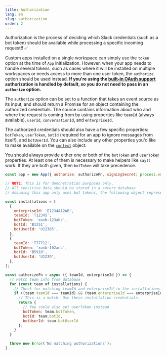 ```yaml
---
title: Authorization
lang: en
slug: authorization
order: 2
---
```


<div class="section-content">
Authorization is the process of deciding which Slack credentials (such as a bot token) should be available while processing a specific incoming request!! ✅

Custom apps installed on a single workspace can simply use the `token` option at the time of `App` initialization. However, when your app needs to handle several tokens, such as cases where it will be installed on multiple workspaces or needs access to more than one user token, the `authorize` option should be used instead. <b>If you're using the [built-in OAuth support](#authenticating-oauth) authorization is handled by default, so you do not need to pass in an `authorize` option.</b>

The `authorize` option can be set to a function that takes an event source as its input, and should return a Promise for an object containing the authorized credentials. The source contains information about who and where the request is coming from by using properties like `teamId` (always available), `userId`, `conversationId`, and `enterpriseId`.

The authorized credentials should also have a few specific properties: `botToken`, `userToken`, `botId` (required for an app to ignore messages from itself), and `botUserId`. You can also include any other properties you'd like to make available on the [`context`](#context) object.

You should always provide either one or both of the `botToken` and `userToken` properties. At least one of them is necessary to make helpers like `say()` work. If they are both given, then `botToken` will take precedence.
</div>

```javascript
const app = new App({ authorize: authorizeFn, signingSecret: process.env.SLACK_SIGNING_SECRET });

// NOTE: This is for demonstration purposes only.
// All sensitive data should be stored in a secure database
// Assuming this app only uses bot tokens, the following object represents a model for storing the credentials as the app is installed into multiple workspaces.

const installations = [
  {
    enterpriseId: 'E1234A12AB',
    teamId: 'T12345',
    botToken: 'xoxb-123abc',
    botId: 'B1251',
    botUserId: 'U12385',
  },
  {
    teamId: 'T77712',
    botToken: 'xoxb-102anc',
    botId: 'B5910',
    botUserId: 'U1239',
  },
];

const authorizeFn = async ({ teamId, enterpriseId }) => {
  // Fetch team info from database
  for (const team of installations) {
    // Check for matching teamId and enterpriseId in the installations array
    if ((team.teamId === teamId) && (team.enterpriseId === enterpriseId)) {
      // This is a match. Use these installation credentials.
      return {
        // You could also set userToken instead
        botToken: team.botToken,
        botId: team.botId,
        botUserId: team.botUserId
      };
    }
  }

  throw new Error('No matching authorizations');
}
```
